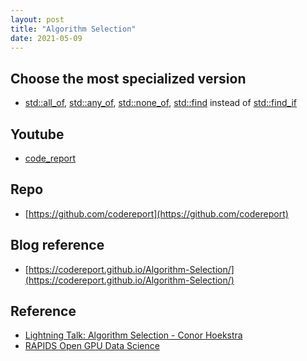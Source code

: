 ```yaml
---
layout: post
title: "Algorithm Selection"
date: 2021-05-09
---
```


## Choose the most specialized version
* [std::all_of](https://en.cppreference.com/w/cpp/algorithm/all_any_none_of), 
[std::any_of](https://en.cppreference.com/w/cpp/algorithm/all_any_none_of),
[std::none_of](https://en.cppreference.com/w/cpp/algorithm/all_any_none_of), 
[std::find](https://en.cppreference.com/w/cpp/algorithm/find) instead of 
[std::find_if](https://en.cppreference.com/w/cpp/algorithm/find)

## Youtube
* [code_report](https://www.youtube.com/channel/UC1kBxkk2bcG78YBX7LMl9pQ)

## Repo
* [https://github.com/codereport](https://github.com/codereport)

## Blog reference
* [https://codereport.github.io/Algorithm-Selection/](https://codereport.github.io/Algorithm-Selection/)

## Reference
* [Lightning Talk: Algorithm Selection - Conor Hoekstra](https://www.youtube.com/watch?v=nV4uXgyDCqc)
* [RAPIDS Open GPU Data Science](https://rapids.ai/)
